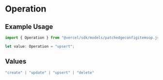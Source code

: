 # Operation

## Example Usage

```typescript
import { Operation } from "@vercel/sdk/models/patchedgeconfigitemsop.js";

let value: Operation = "upsert";
```

## Values

```typescript
"create" | "update" | "upsert" | "delete"
```